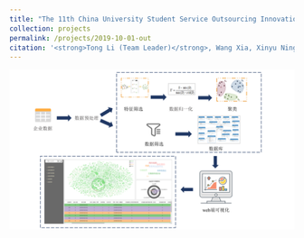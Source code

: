 ```yaml
---
title: "The 11th China University Student Service Outsourcing Innovation and Entrepreneurship Competition. (National Third Prize)"
collection: projects
permalink: /projects/2019-10-01-out
citation: '<strong>Tong Li (Team Leader)</strong>, Wang Xia, Xinyu Ning,  Wentian Ni, Jiaqi Fang.&nbsp;&nbsp;&nbsp;&nbsp;&nbsp;Oct, 2019 - Apr, 2020.'
---
```


<img src="/images/Out.png" />   
         

